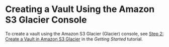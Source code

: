 # Creating a Vault Using the Amazon S3 Glacier Console<a name="creating-vaults-console"></a>

To create a vault using the Amazon S3 Glacier \(Glacier\) console, see [Step 2: Create a Vault in Amazon S3 Glacier](getting-started-create-vault.md) in the *Getting Started* tutorial\. 